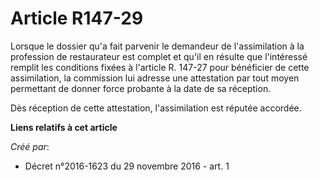 # Article R147-29

Lorsque  le dossier qu'a fait parvenir le demandeur de l'assimilation à la  profession de restaurateur est complet et qu'il
en résulte que  l'intéressé remplit les conditions fixées à l'article R. 147-27 pour  bénéficier de cette assimilation, la
commission lui adresse une  attestation par tout moyen permettant de donner force probante à la date  de sa réception. 

Dès réception de cette attestation, l'assimilation est réputée accordée.

**Liens relatifs à cet article**

_Créé par_:

  - Décret n°2016-1623 du 29 novembre 2016 - art. 1
